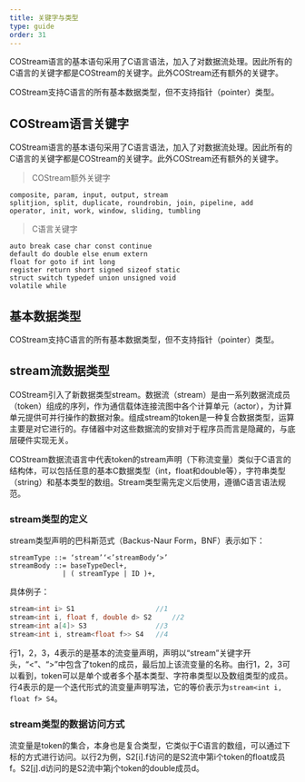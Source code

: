 ```yaml
---
title: 关键字与类型
type: guide
order: 31
---
```


COStream语言的基本语句采用了C语言语法，加入了对数据流处理。因此所有的C语言的关键字都是COStream的关键字。此外COStream还有额外的关键字。

COStream支持C语言的所有基本数据类型，但不支持指针（pointer）类型。

## COStream语言关键字

COStream语言的基本语句采用了C语言语法，加入了对数据流处理。因此所有的C语言的关键字都是COStream的关键字。此外COStream还有额外的关键字。
>COStream额外关键字
```
composite, param, input, output, stream
splitjion, split, duplicate, roundrobin, join, pipeline, add
operator, init, work, window, sliding, tumbling 
```
>C语言关键字
```
auto break case char const continue
default do double else enum extern
float for goto if int long
register return short signed sizeof static
struct switch typedef union unsigned void
volatile while
```

## 基本数据类型

COStream支持C语言的所有基本数据类型，但不支持指针（pointer）类型。

## stream流数据类型

COStream引入了新数据类型stream。数据流（stream）是由一系列数据流成员（token）组成的序列，作为通信载体连接流图中各个计算单元（actor），为计算单元提供可并行操作的数据对象。组成stream的token是一种复合数据类型，运算主要是对它进行的。存储器中对这些数据流的安排对于程序员而言是隐藏的，与底层硬件实现无关。

COStream数据流语言中代表token的stream声明（下称流变量）类似于C语言的结构体，可以包括任意的基本C数据类型（int，float和double等），字符串类型（string）和基本类型的数组。Stream类型需先定义后使用，遵循C语言语法规范。

### stream类型的定义
stream类型声明的巴科斯范式（Backus-Naur Form，BNF）表示如下：
```
streamType ::= ‘stream’‘<’streamBody‘>’
streamBody ::= baseTypeDecl+,
             | ( streamType | ID )+,
```
具体例子：
```c++
stream<int i> S1                    //1
stream<int i, float f, double d> S2     //2
stream<int a[4]> S3                 //3
stream<int i, stream<float f>> S4   //4
```
行1，2，3，4表示的是基本的流变量声明，声明以“stream”关键字开头，“<”、“>”中包含了token的成员，最后加上该流变量的名称。由行1，2，3可以看到，token可以是单个或者多个基本类型、字符串类型以及数组类型的成员。行4表示的是一个迭代形式的流变量声明写法，它的等价表示为`stream<int i, float f> S4`。

### stream类型的数据访问方式
流变量是token的集合，本身也是复合类型，它类似于C语言的数组，可以通过下标的方式进行访问。以行2为例，S2[i].f访问的是S2流中第i个token的float成员f。S2[j].d访问的是S2流中第j个token的double成员d。

